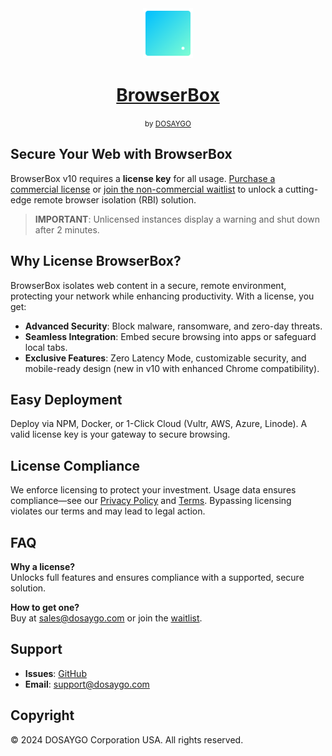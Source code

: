<div align="center">
  <img style="width:80px; height:80px" src="https://raw.githubusercontent.com/BrowserBox/BrowserBox/boss/docs/icon.svg" alt="BrowserBox Logo 2023">
  <h1><a href="https://dosaygo.com">BrowserBox</a></h1>
  <small>by <a href="https://dosaygo.com">DOSAYGO</a></small>
</div>

<h2>Secure Your Web with BrowserBox</h2>
<p>BrowserBox v10 requires a <strong>license key</strong> for all usage. <a href="mailto:sales@dosaygo.com?subject=License">Purchase a commercial license</a> or <a href="https://tally.so/r/nPvb1x">join the non-commercial waitlist</a> to unlock a cutting-edge remote browser isolation (RBI) solution.</p>

<blockquote>
  <p><strong>IMPORTANT</strong>: Unlicensed instances display a warning and shut down after 2 minutes.</p>
</blockquote>

<h2>Why License BrowserBox?</h2>
<p>BrowserBox isolates web content in a secure, remote environment, protecting your network while enhancing productivity. With a license, you get:</p>
<ul>
  <li><strong>Advanced Security</strong>: Block malware, ransomware, and zero-day threats.</li>
  <li><strong>Seamless Integration</strong>: Embed secure browsing into apps or safeguard local tabs.</li>
  <li><strong>Exclusive Features</strong>: Zero Latency Mode, customizable security, and mobile-ready design (new in v10 with enhanced Chrome compatibility).</li>
</ul>

<h2>Easy Deployment</h2>
<p>Deploy via NPM, Docker, or 1-Click Cloud (Vultr, AWS, Azure, Linode). A valid license key is your gateway to secure browsing.</p>

<h2>License Compliance</h2>
<p>We enforce licensing to protect your investment. Usage data ensures compliance—see our <a href="https://dosaygo.com/privacy.txt">Privacy Policy</a> and <a href="https://dosaygo.com/terms.txt">Terms</a>. Bypassing licensing violates our terms and may lead to legal action.</p>

<h2>FAQ</h2>
<p><strong>Why a license?</strong><br>
  Unlocks full features and ensures compliance with a supported, secure solution.</p>
<p><strong>How to get one?</strong><br>
  Buy at <a href="mailto:sales@dosaygo.com?subject=License">sales@dosaygo.com</a> or join the <a href="https://tally.so/r/nPvb1x">waitlist</a>.</p>

<h2>Support</h2>
<ul>
  <li><strong>Issues</strong>: <a href="https://github.com/BrowserBox/BrowserBox/issues">GitHub</a></li>
  <li><strong>Email</strong>: <a href="mailto:support@dosaygo.com">support@dosaygo.com</a></li>
</ul>

<h2>Copyright</h2>
<p>© 2024 DOSAYGO Corporation USA. All rights reserved.</p>
